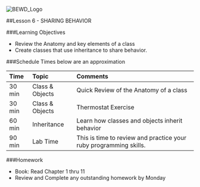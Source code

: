 ![BEWD_Logo](../assets/BEWD_Logo.png)

##Lesson 6 - SHARING BEHAVIOR


###Learning Objectives


* Review the Anatomy and key elements of a class	
* Create classes that use inheritance to share behavior.



###Schedule
Times below are an approximation


| Time        | Topic| Comments |
|:-------------|:-------------------|:-------------------|
| 30 min | Class & Objects | Quick Review of the Anatomy of a class|
| 30 min | Class & Objects | Thermostat Exercise |
| 60 min | Inheritance | Learn how classes and objects inherit behavior  | 
| 90 min | Lab Time | This is time to review and practice your ruby programming skills.|


###Homework

-	Book: Read Chapter 1 thru 11
-   Review and Complete any outstanding homework by Monday




